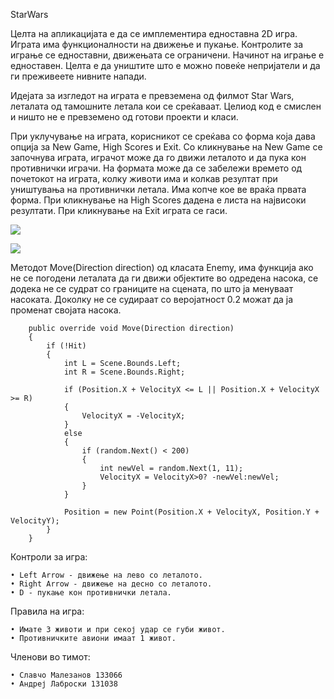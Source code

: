 StarWars

Целта на апликацијата е да се имплементира едноставна 2D игра. Играта има функционалности на движење и пукање.
Контролите за играње се едноставни, движењата се ограничени. Начинот на играње е едноставен.
Целта е да уништите што е можно повеќе непријатели и да ги преживеете нивните напади.

Идејата за изгледот на играта е превземена од филмот Star Wars, леталата од тамошните летала кои се среќаваат.
Целиод код е смислен и ништо не е превземено од готови проекти и класи.

При уклучување на играта, корисникот се среќава со форма која дава опција за New Game, High Scores и Exit.
Со кликнување на New Game се започнува играта, играчот може да го движи леталото и да пука кон противнички играчи.
На формата може да се забележи времето од почетокот на играта, колку животи има и колкав резултат при уништувања на противнички летала. Има копче кое ве враќа првата форма. При кликнување на High Scores дадена е листа на највисоки резултати. При кликнување на Exit играта се гаси.

  ![](http://i.imgur.com/Vr5UHbx.png)

  ![](http://i.imgur.com/8kXxWVY.png)

Методот Move(Direction direction) од класата Enemy, има функција ако не се погодени леталата да ги движи објектите во одредена насока, се додека не се судрат со границите на сцената, по што ја менуваат насоката. Доколку не се судираат
со веројатност 0.2 можат да ја променат својата насока.


        public override void Move(Direction direction)
        {
            if (!Hit)
            {
                int L = Scene.Bounds.Left;
                int R = Scene.Bounds.Right;

                if (Position.X + VelocityX <= L || Position.X + VelocityX >= R)
                {
                    VelocityX = -VelocityX;
                }
                else
                {
                    if (random.Next() < 200)
                    {
                        int newVel = random.Next(1, 11);
                        VelocityX = VelocityX>0? -newVel:newVel;
                    }
                }

                Position = new Point(Position.X + VelocityX, Position.Y + VelocityY);
            }
        }


Контроли за игра:

    • Left Arrow - движење на лево со леталото.
    • Right Arrow - движење на десно со леталото.
    • D - пукање кон противнички летала.

Правила на игра:

    • Имате 3 животи и при секој удар се губи живот.
    • Противничките авиони имаат 1 живот.

Членови во тимот:
    
    • Славчо Малезанов 133066
    • Андреј Лаброски 131038
